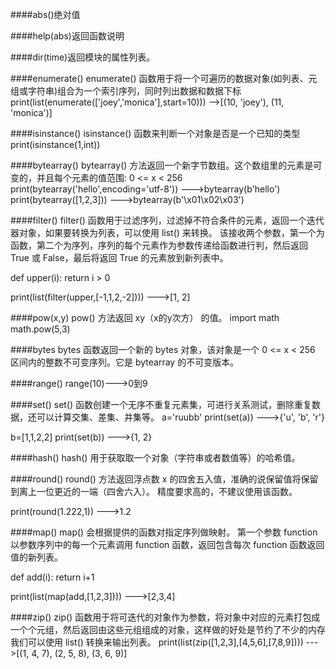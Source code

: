####abs()绝对值

####help(abs)返回函数说明

####dir(time)返回模块的属性列表。

####enumerate()
enumerate() 函数用于将一个可遍历的数据对象(如列表、元组或字符串)组合为一个索引序列，同时列出数据和数据下标
print(list(enumerate(['joey','monica'],start=10)))
-->[(10, 'joey'), (11, 'monica')]

####isinstance()
isinstance() 函数来判断一个对象是否是一个已知的类型
print(isinstance(1,int))

####bytearray()
bytearray() 方法返回一个新字节数组。这个数组里的元素是可变的，并且每个元素的值范围: 0 <= x < 256
print(bytearray('hello',encoding='utf-8'))
--->bytearray(b'hello')
print(bytearray([1,2,3]))
--->bytearray(b'\x01\x02\x03')

####filter()
filter() 函数用于过滤序列，过滤掉不符合条件的元素，返回一个迭代器对象，如果要转换为列表，可以使用 list() 来转换。
该接收两个参数，第一个为函数，第二个为序列，序列的每个元素作为参数传递给函数进行判，然后返回 True 或 False，最后将返回 True 的元素放到新列表中。

def upper(i):
    return i > 0

print(list(filter(upper,[-1,1,2,-2])))
--->[1, 2]

####pow(x,y)
pow() 方法返回 xy（x的y次方） 的值。
import math
math.pow(5,3)

####bytes
bytes 函数返回一个新的 bytes 对象，该对象是一个 0 <= x < 256 区间内的整数不可变序列。它是 bytearray 的不可变版本。

####range()
range(10)--->0到9

####set()
set() 函数创建一个无序不重复元素集，可进行关系测试，删除重复数据，还可以计算交集、差集、并集等。
a='ruubb'
print(set(a))
--->{'u', 'b', 'r'}

b=[1,1,2,2]
print(set(b))
--->{1, 2}


####hash()
hash() 用于获取取一个对象（字符串或者数值等）的哈希值。

####round()
round() 方法返回浮点数 x 的四舍五入值，准确的说保留值将保留到离上一位更近的一端（四舍六入）。
精度要求高的，不建议使用该函数。

print(round(1.222,1))
--->1.2

####map()
map() 会根据提供的函数对指定序列做映射。
第一个参数 function 以参数序列中的每一个元素调用 function 函数，返回包含每次 function 函数返回值的新列表。

def add(i):
    return i+1

print(list(map(add,[1,2,3])))
--->[2,3,4]


####zip()
zip() 函数用于将可迭代的对象作为参数，将对象中对应的元素打包成一个个元组，然后返回由这些元组组成的对象，这样做的好处是节约了不少的内存
我们可以使用 list() 转换来输出列表。
print(list(zip([1,2,3],[4,5,6],[7,8,9])))
--->[(1, 4, 7), (2, 5, 8), (3, 6, 9)]


